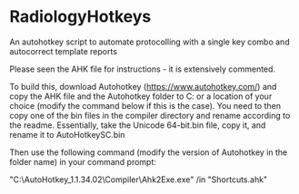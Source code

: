 # RadiologyHotkeys
An autohotkey script to automate protocolling with a single key combo and autocorrect template reports

Please seen the AHK file for instructions - it is extensively commented.

To build this, download Autohotkey (https://www.autohotkey.com/) and copy the AHK file and the Autohotkey folder to C: or a location of your choice (modify the command below if this is the case).
You need to then copy one of the bin files in the compiler directory and rename according to the readme. Essentially, take the Unicode 64-bit.bin file, copy it, and rename it to AutoHotkeySC.bin

Then use the following command (modify the version of Autohotkey in the folder name) in your command prompt:

"C:\AutoHotkey_1.1.34.02\Compiler\Ahk2Exe.exe" /in "Shortcuts.ahk"
